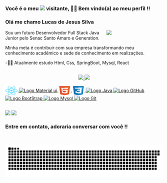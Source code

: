 ### Você é o meu ![](https://visitor-badge.glitch.me/badge?page_id=LucasJesus17.LucasJesus17) visitante, 🎉🎉 Bem vindo(a) ao meu perfil !!

### Olá me chamo Lucas de Jesus Silva

<img width = "180" align="right" src="https://c.tenor.com/yp_aFUgHMx8AAAAC/nakanoart-nakanodrawing.gif">

Sou um futuro Desenvolvedor Full Stack Java Junior pelo Senac Santo Amaro e Generation. 
 
Minha meta é contribuir com sua empresa transformando meu conhecimento acadêmico e sede de conhecimento em realizações.

 -👨‍🎓 Atualmente estudo Html, Css, SpringBoot, Mysql, React
 


 ##

<div align="center">
  <a href="https://github.com/LucasJesus17">
  <img height="180em" src="https://github-readme-stats.vercel.app/api?username=LucasJesus17&show_icons=true&theme=tokyonight&include_all_commits=true&count_private=true"/>
  <img height="180em" src="https://github-readme-stats.vercel.app/api/top-langs/?username=LucasJesus17&layout=compact&langs_count=7&theme=tokyonight"/>
</div>
 
  
<div style="display: inline_block"><br>
  <img align="center" alt="Logo React" height="30" width="40" src="https://raw.githubusercontent.com/devicons/devicon/master/icons/react/react-original.svg">
  <img align="center" alt="Logo Material ui" height="40" src="https://v4.material-ui.com/static/logo.png?style=for-the-badge&logo=git&logoColor=white">
  <img align="center" alt="Logo HTML" height="30" width="40" src="https://raw.githubusercontent.com/devicons/devicon/master/icons/html5/html5-original.svg">
  <img align="center" alt="Logo CSS" height="30" width="40" src="https://raw.githubusercontent.com/devicons/devicon/master/icons/css3/css3-original.svg">
  <img align="center" alt="Logo Java" src="https://img.shields.io/badge/Java-ED8B00?style=for-the-badge&logo=java&logoColor=white">
  <img align="center" alt="Logo GitHub" src="https://img.shields.io/badge/GitHub-100000?style=for-the-badge&logo=github&logoColor=white">
  <img align="center" alt="Logo BootStrap" src="https://img.shields.io/badge/Bootstrap-563D7C?style=for-the-badge&logo=bootstrap&logoColor=white">
  <img align="center" alt="Logo Mysql"  src="https://img.shields.io/badge/MySQL-00000F?style=for-the-badge&logo=mysql&logoColor=whit">
  <img align="center" alt="Logo Git" src="https://img.shields.io/badge/Git-E34F26?style=for-the-badge&logo=git&logoColor=white">
 
 </div>

  ##
  
<div>
    <a href="https://www.linkedin.com/in/lucas-silva-7a5b85219/" target="_blank"><img src="https://img.shields.io/badge/-LinkedIn-%230077B5?style=for-the-           badge&logo=linkedin&logoColor=white" target="_blank"></a>
  <a href = "mailto:Lucas.silvaj2001@gmail.com"><img src="https://img.shields.io/badge/Gmail-D14836?style=for-the-badge&logo=gmail&logoColor=white" target="_blank"></a>
 
 ### Entre em contato, adoraria conversar com você !!
 
  </br>
  
  ![Snake animation](https://github.com/LucasJesus17/LucasJesus17/blob/output/github-contribution-grid-snake.svg)
</div>
